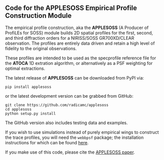## Code for the APPLESOSS Empirical Profile Construction Module

The empirical profile construction, aka the **APPLESOSS** (A Producer of ProfiLEs for SOSS) module builds 2D spatial profiles for the first, second, and third diffraction orders for a NIRISS/SOSS
GR700XD/CLEAR observation. The profiles are entirely data driven and retain a high level of fidelity to the original observations.

These profiles are intended to be used as the specprofile reference file for the **ATOCA** 1D extration algorithm, or alternatively as a PSF weighting for optimal extractions.

The latest release of **APPLESOSS** can be downloaded from PyPI via:

    pip install applesoss

or the latest development version can be grabbed from GitHub:

    git clone https://github.com/radicamc/applesoss
    cd applesoss
    python setup.py install

The GitHub version also includes testing data and examples. 

If you wish to use simulations instead of purely empirical wings to construct the trace profiles, you will need 
the ```webbpsf``` package; the installation instructions for which can be found [here](https://webbpsf.readthedocs.io/en/latest/installation.html#installing-or-updating-synphot).


If you make use of this code, please cite the [APPLESOSS paper](https://ui.adsabs.harvard.edu/abs/2022arXiv220705136R/abstract).
